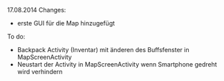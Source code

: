 17.08.2014
Changes:
* erste GUI für die Map hinzugefügt

To do:
* Backpack Activity (Inventar) mit änderen des Buffsfenster in MapScreenActivity
* Neustart der Activity in MapScreenActivity wenn Smartphone gedreht wird verhindern 
